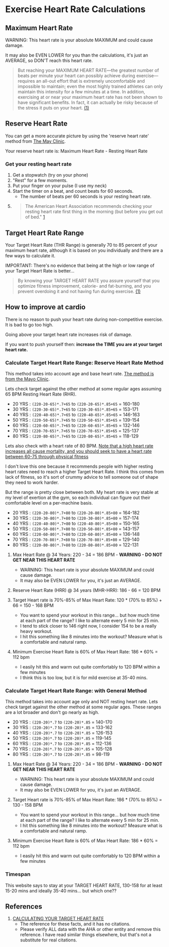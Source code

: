 # Exercise Heart Rate Calculations


## Maximum Heart Rate

WARNING: This heart rate is your absolute MAXIMUM and could cause damage. 

It may also be EVEN LOWER for you than the calculations, it's just an AVERAGE, so DON'T reach this heart rate.

> But reaching your MAXIMUM HEART RATE—the greatest number of beats per minute your heart can possibly achieve during exercise—requires an all-out effort that is extremely uncomfortable and impossible to maintain; even the most highly trained athletes can only maintain this intensity for a few minutes at a time. In addition, exercising at or near your maximum heart rate has not been shown to have significant benefits. In fact, it can actually be risky because of the stress it puts on your heart. [(1)](https://www.canyonranch.com/blog/fitness/calculating-your-target-heart-rate/)


## Reserve Heart Rate

You can get a more accurate picture by using the 'reserve heart rate' method from [The May Clinic]().

Your reserve heart rate is: Maximum Heart Rate - Resting Heart Rate


### Get your resting heart rate

1. Get a stopwatch (try on your phone)
1. "Rest" for a few moments.
1. Put your finger on your pulse (I use my neck)
1. Start the timer on a beat, and count beats for 60 seconds.
    - The number of beats per 60 seconds is your resting heart rate.
1. > The American Heart Association recommends checking your resting heart rate first thing in the morning (but before you get out of bed." [1](https://www.health.harvard.edu/blog/resting-heart-rate-can-reflect-current-future-health-201606179806)


## Target Heart Rate Range

Your Target Heart Rate (THR Range) is generally 70 to 85 percent of your maximum heart rate, although it is based on you individually and there are a few ways to calculate it.

IMPORTANT: There's no evidence that being at the high or low range of your Target Heart Rate is better... 

> By knowing your TARGET HEART RATE you assure yourself that you optimize fitness improvement, calorie- and fat-burning, and you prevent overdoing it and not having fun during exercise. [(1)](https://www.canyonranch.com/blog/fitness/calculating-your-target-heart-rate/)

## How to improve at cardio

There is no reason to push your heart rate during non-competitive exercise. It is bad to go too high.

Going above your target heart rate increases risk of damage.

If you want to push yourself then: **increase the TIME you are at your target heart rate.**


### Calculate Target Heart Rate Range: Reserve Heart Rate Method

This method takes into account age and base heart rate.  [The method is from the Mayo Clinic](https://www.mayoclinic.org/healthy-lifestyle/fitness/in-depth/exercise-intensity/art-20046887).

Lets check target against the other method at some regular ages assuming 65 BPM Resting Heart Rate (RHR).

- 20 YRS : `(220-20-65)*.7+65` to `(220-20-65)*.85+65` = 160-180
- 30 YRS : `(220-30-65)*.7+65` to `(220-30-65)*.85+65` = 153-171
- 40 YRS : `(220-40-65)*.7+65` to `(220-40-65)*.85+65` = 146-163
- 50 YRS : `(220-50-65)*.7+65` to `(220-50-65)*.85+65` = 139-154
- 60 YRS : `(220-60-65)*.7+65` to `(220-60-65)*.85+65` = 132-146
- 70 YRS : `(220-70-65)*.7+65` to `(220-70-65)*.85+65` = 125-137
- 80 YRS : `(220-80-65)*.7+65` to `(220-80-65)*.85+65` = 118-129

Lets also check with a heart rate of 80 BPM. [Note that a high heart rate increases all cause mortality, and you should seek to have a heart rate between 60-75 through physical fitness](https://heart.bmj.com/content/99/12/882.full?sid=90e3623c-1250-4b94-928c-0a8f95c5b36b)

I don't love this one because it recommends people with higher resting heart rates need to reach a higher Target Heart Rate.  I think this comes from lack of fitness, so it's sort of crummy advice to tell someone out of shape they need to work harder.  

But the range is pretty close between both.  My heart rate is very stable at my level of exertion at the gym, so each individual can figure out their comfortable level on a per-machine basis.

- 20 YRS : `(220-20-80)*.7+80` to `(220-20-80)*.85+80` = 164-182
- 30 YRS : `(220-30-80)*.7+80` to `(220-30-80)*.85+80` = 157-174
- 40 YRS : `(220-40-80)*.7+80` to `(220-40-80)*.85+80` = 150-165
- 50 YRS : `(220-50-80)*.7+80` to `(220-50-80)*.85+80` = 143-157
- 60 YRS : `(220-60-80)*.7+80` to `(220-60-80)*.85+80` = 136-148
- 70 YRS : `(220-70-80)*.7+80` to `(220-70-80)*.85+80` = 129-140
- 80 YRS : `(220-80-80)*.7+80` to `(220-80-80)*.85+80` = 122-131


1. Max Heart Rate @ 34 Years: 220 - 34 = 186 BPM - **WARNING - DO NOT GET NEAR THIS HEART RATE**
    - WARNING: This heart rate is your absolute MAXIMUM and could cause damage. 
    - It may also be EVEN LOWER for you, it's just an AVERAGE.
1. Reserve Heart Rate (HRR) @ 34 years (MHR-HRR): 186 - 66 = 120 BPM
1. Target Heart rate is 70%-85% of Max Heart Rate: 120 * (70% to 85%) + 66 = 150 - 168 BPM
    - You want to spend your workout in this range... but how much time at each part of the range? I like to alternate every 5 min for 25 min.
    - I tend to stick closer to 146 right now, I consider 154 to be a really heavy workout.
    - I hit this something like 8 minutes into the workout? Measure what is a comfortable and natural ramp.

1. Minimum Exercise Heart Rate is 60% of Max Heart Rate: 186 * 60% = 112 bpm
	- I easily hit this and warm out quite comfortably to 120 BPM within a few minutes
	- I think this is too low, but it is for mild exercise at 35-40 mins.


### Calculate Target Heart Rate Range: with General Method

This method takes into account age only and NOT resting heart rate. Lets check target against the other method at some regular ages.  These ranges are a lot broader and don't go nearly as high.

- 20 YRS : `(220-20)*.7` to `(220-20)*.85` = 140-170
- 30 YRS : `(220-20)*.7` to `(220-20)*.85` = 133-162
- 40 YRS : `(220-20)*.7` to `(220-20)*.85` = 126-153
- 50 YRS : `(220-20)*.7` to `(220-20)*.85` = 119-145
- 60 YRS : `(220-20)*.7` to `(220-20)*.85` = 112-136
- 70 YRS : `(220-20)*.7` to `(220-20)*.85` = 105-128
- 80 YRS : `(220-20)*.7` to `(220-20)*.85` = 98-119


1. Max Heart Rate @ 34 Years: 220 - 34 = 186 BPM - **WARNING  - DO NOT GET NEAR THIS HEART RATE**
    - WARNING: This heart rate is your absolute MAXIMUM and could cause damage. 
    - It may also be EVEN LOWER for you, it's just an AVERAGE.

1. Target Heart rate is 70%-85% of Max Heart Rate: 186 * (70% to 85%) = 130 - 158 BPM
    - You want to spend your workout in this range... but how much time at each part of the range? I like to alternate every 5 min for 25 min.
    - I hit this something like 8 minutes into the workout? Measure what is a comfortable and natural ramp.

1. Minimum Exercise Heart Rate is 60% of Max Heart Rate: 186 * 60% = 112 bpm
	- I easily hit this and warm out quite comfortably to 120 BPM within a few minutes


### Timespan

This website says to stay at your TARGET HEART RATE, 130-158 for at least 15-20 mins and ideally 35-40 mins... but which one??



## References

1. [CALCULATING YOUR TARGET HEART RATE](https://www.canyonranch.com/blog/fitness/calculating-your-target-heart-rate/)
    - The reference for these facts, and it has no citations.  
    - Please verify ALL data with the AHA or other entity and remove this reference.  I have read similar things elsewhere, but that's not a substitute for real citations.